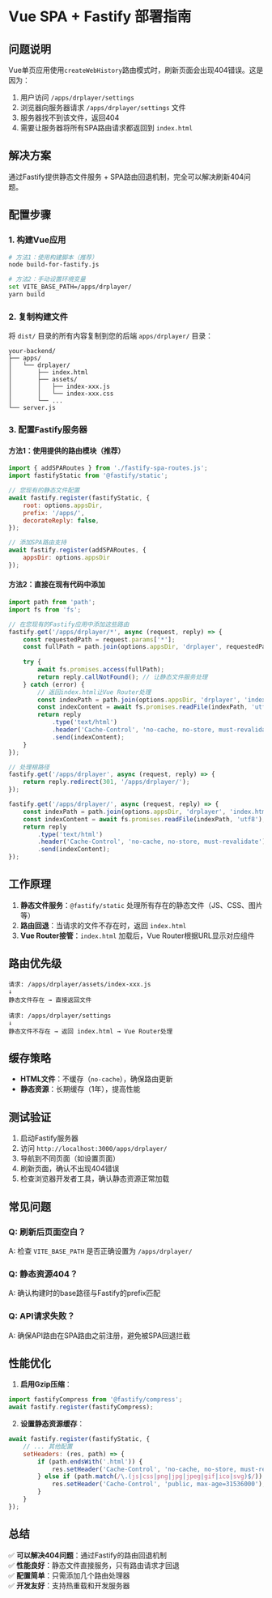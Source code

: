 # Vue SPA + Fastify 部署指南

## 问题说明

Vue单页应用使用`createWebHistory`路由模式时，刷新页面会出现404错误。这是因为：

1. 用户访问 `/apps/drplayer/settings`
2. 浏览器向服务器请求 `/apps/drplayer/settings` 文件
3. 服务器找不到该文件，返回404
4. 需要让服务器将所有SPA路由请求都返回到 `index.html`

## 解决方案

通过Fastify提供静态文件服务 + SPA路由回退机制，完全可以解决刷新404问题。

## 配置步骤

### 1. 构建Vue应用

```bash
# 方法1：使用构建脚本（推荐）
node build-for-fastify.js

# 方法2：手动设置环境变量
set VITE_BASE_PATH=/apps/drplayer/
yarn build
```

### 2. 复制构建文件

将 `dist/` 目录的所有内容复制到您的后端 `apps/drplayer/` 目录：

```
your-backend/
├── apps/
│   └── drplayer/
│       ├── index.html
│       ├── assets/
│       │   ├── index-xxx.js
│       │   └── index-xxx.css
│       └── ...
└── server.js
```

### 3. 配置Fastify服务器

#### 方法1：使用提供的路由模块（推荐）

```javascript
import { addSPARoutes } from './fastify-spa-routes.js';
import fastifyStatic from '@fastify/static';

// 您现有的静态文件配置
await fastify.register(fastifyStatic, {
    root: options.appsDir,
    prefix: '/apps/',
    decorateReply: false,
});

// 添加SPA路由支持
await fastify.register(addSPARoutes, { 
    appsDir: options.appsDir 
});
```

#### 方法2：直接在现有代码中添加

```javascript
import path from 'path';
import fs from 'fs';

// 在您现有的Fastify应用中添加这些路由
fastify.get('/apps/drplayer/*', async (request, reply) => {
    const requestedPath = request.params['*'];
    const fullPath = path.join(options.appsDir, 'drplayer', requestedPath);
    
    try {
        await fs.promises.access(fullPath);
        return reply.callNotFound(); // 让静态文件服务处理
    } catch (error) {
        // 返回index.html让Vue Router处理
        const indexPath = path.join(options.appsDir, 'drplayer', 'index.html');
        const indexContent = await fs.promises.readFile(indexPath, 'utf8');
        return reply
            .type('text/html')
            .header('Cache-Control', 'no-cache, no-store, must-revalidate')
            .send(indexContent);
    }
});

// 处理根路径
fastify.get('/apps/drplayer', async (request, reply) => {
    return reply.redirect(301, '/apps/drplayer/');
});

fastify.get('/apps/drplayer/', async (request, reply) => {
    const indexPath = path.join(options.appsDir, 'drplayer', 'index.html');
    const indexContent = await fs.promises.readFile(indexPath, 'utf8');
    return reply
        .type('text/html')
        .header('Cache-Control', 'no-cache, no-store, must-revalidate')
        .send(indexContent);
});
```

## 工作原理

1. **静态文件服务**：`@fastify/static` 处理所有存在的静态文件（JS、CSS、图片等）
2. **路由回退**：当请求的文件不存在时，返回 `index.html`
3. **Vue Router接管**：`index.html` 加载后，Vue Router根据URL显示对应组件

## 路由优先级

```
请求: /apps/drplayer/assets/index-xxx.js
↓
静态文件存在 → 直接返回文件

请求: /apps/drplayer/settings
↓
静态文件不存在 → 返回 index.html → Vue Router处理
```

## 缓存策略

- **HTML文件**：不缓存（`no-cache`），确保路由更新
- **静态资源**：长期缓存（1年），提高性能

## 测试验证

1. 启动Fastify服务器
2. 访问 `http://localhost:3000/apps/drplayer/`
3. 导航到不同页面（如设置页面）
4. 刷新页面，确认不出现404错误
5. 检查浏览器开发者工具，确认静态资源正常加载

## 常见问题

### Q: 刷新后页面空白？
A: 检查 `VITE_BASE_PATH` 是否正确设置为 `/apps/drplayer/`

### Q: 静态资源404？
A: 确认构建时的base路径与Fastify的prefix匹配

### Q: API请求失败？
A: 确保API路由在SPA路由之前注册，避免被SPA回退拦截

## 性能优化

1. **启用Gzip压缩**：
```javascript
import fastifyCompress from '@fastify/compress';
await fastify.register(fastifyCompress);
```

2. **设置静态资源缓存**：
```javascript
await fastify.register(fastifyStatic, {
    // ... 其他配置
    setHeaders: (res, path) => {
        if (path.endsWith('.html')) {
            res.setHeader('Cache-Control', 'no-cache, no-store, must-revalidate');
        } else if (path.match(/\.(js|css|png|jpg|jpeg|gif|ico|svg)$/)) {
            res.setHeader('Cache-Control', 'public, max-age=31536000');
        }
    }
});
```

## 总结

✅ **可以解决404问题**：通过Fastify的路由回退机制  
✅ **性能良好**：静态文件直接服务，只有路由请求才回退  
✅ **配置简单**：只需添加几个路由处理器  
✅ **开发友好**：支持热重载和开发服务器